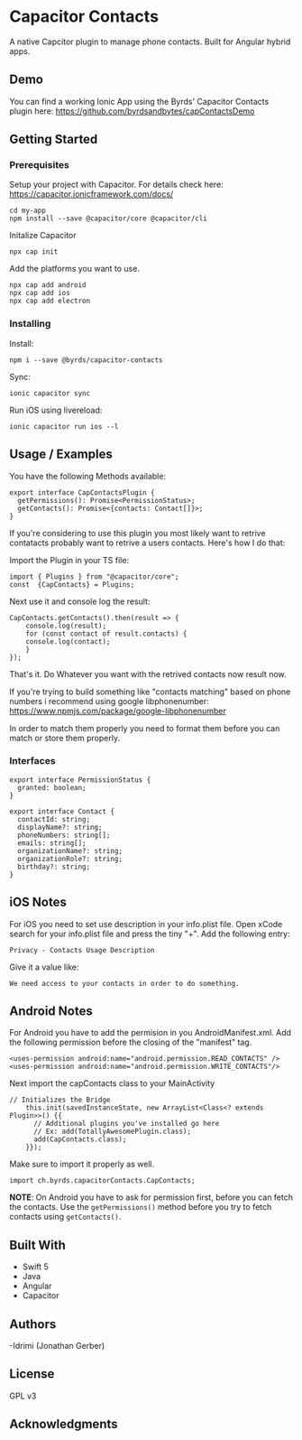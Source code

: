 # Capacitor Contacts

A native Capcitor plugin to manage phone contacts. Built for Angular hybrid apps.

## Demo

You can find a working Ionic App using the Byrds' Capacitor Contacts plugin here:
https://github.com/byrdsandbytes/capContactsDemo

## Getting Started

### Prerequisites

Setup your project with Capacitor. For details check here: https://capacitor.ionicframework.com/docs/

```
cd my-app
npm install --save @capacitor/core @capacitor/cli
```

Initalize Capacitor

```
npx cap init
```

Add the platforms you want to use.

```
npx cap add android
npx cap add ios
npx cap add electron
```

### Installing

Install:

```
npm i --save @byrds/capacitor-contacts
```

Sync:

```
ionic capacitor sync
```

Run iOS using livereload:

```
ionic capacitor run ios --l
```

## Usage / Examples

You have the following Methods available:

```
export interface CapContactsPlugin {
  getPermissions(): Promise<PermissionStatus>;
  getContacts(): Promise<{contacts: Contact[]}>;
}
```

If you're considering to use this plugin you most likely want to retrive contatacts probably want to retrive a users contacts. Here's how I do that:

Import the Plugin in your TS file:

```
import { Plugins } from "@capacitor/core";
const  {CapContacts} = Plugins;
```

Next use it and console log the result:

```
CapContacts.getContacts().then(result => {
    console.log(result);
    for (const contact of result.contacts) {
    console.log(contact);
    }
});

```

That's it. Do Whatever you want with the retrived contacts now result now.

If you're trying to build something like "contacts matching" based on phone numbers i recommend using google libphonenumber: https://www.npmjs.com/package/google-libphonenumber

In order to match them properly you need to format them before you can match or store them properly.

### Interfaces

```
export interface PermissionStatus {
  granted: boolean;
}

export interface Contact {
  contactId: string;
  displayName?: string;
  phoneNumbers: string[];
  emails: string[];
  organizationName?: string;
  organizationRole?: string;
  birthday?: string;
}
```

## iOS Notes

For iOS you need to set use description in your info.plist file.
Open xCode search for your info.plist file and press the tiny "+". Add the following entry:

```
Privacy - Contacts Usage Description
```

Give it a value like:

```
We need access to your contacts in order to do something.
```

## Android Notes

For Android you have to add the permision in you AndroidManifest.xml. Add the following permission before the closing of the "manifest" tag.

```
<uses-permission android:name="android.permission.READ_CONTACTS" />
<uses-permission android:name="android.permission.WRITE_CONTACTS"/>
```

Next import the capContacts class to your MainActivity

```
// Initializes the Bridge
    this.init(savedInstanceState, new ArrayList<Class<? extends Plugin>>() {{
      // Additional plugins you've installed go here
      // Ex: add(TotallyAwesomePlugin.class);
      add(CapContacts.class);
    }});
```

Make sure to import it properly as well.

```
import ch.byrds.capacitorContacts.CapContacts;
```

**NOTE**: On Android you have to ask for permission first, before you can fetch the contacts. Use the `getPermissions()` method before you try to fetch contacts using `getContacts()`.

## Built With

- Swift 5
- Java
- Angular
- Capacitor

## Authors

-Idrimi (Jonathan Gerber)

## License

GPL v3

## Acknowledgments
